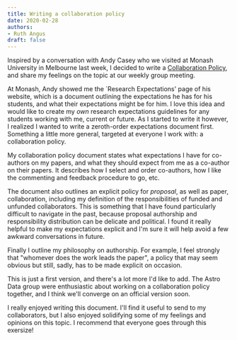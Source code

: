 ```yaml
---
title: Writing a collaboration policy
date: 2020-02-28
authors:
- Ruth Angus
draft: false
---
```


Inspired by a conversation with Andy Casey who we visited at Monash University
in Melbourne last week, I decided to write a [Collaboration
Policy](https://docs.google.com/document/d/1BWaVOINUsdvUmcnNl0NWxpiJTcLDVmh2V80ni4o6AaE/edit?usp=sharing), and share my feelings on the topic at our weekly group meeting.

At Monash, Andy showed me the `Research Expectations' page of his website,
which is a document outlining the expectations he has for his students, and
what their expectations might be for him.
I love this idea and would like to create my *own* research expectations
guidelines for any students working with me, current or future.
As I started to write it however, I realized I wanted to write a zeroth-order
expectations document first.
Something a little more general, targeted at everyone I work with: a
collaboration policy.

My collaboration policy document states what expectations I have for
co-authors on my papers, and what they should expect from me as a co-author on
their papers.
It describes how I select and order co-authors, how I like the commenting and
feedback procedure to go, etc.

The document also outlines an explicit policy for *proposal*, as well as
paper, collaboration, including my definition of the responsibilities of
funded and unfunded collaborators.
This is something that I have found particularly difficult to navigate in the
past, because proposal authorship and responsibility distribution can be
delicate and political.
I found it really helpful to make my expectations explicit and I'm sure it
will help avoid a few awkward conversations in future.

Finally I outline my philosophy on authorship.
For example, I feel strongly that "whomever does the work leads the paper", a
policy that may seem obvious but still, sadly, has to be made explicit on
occasion.

This is just a first version, and there's a lot more I'd like to add.
The Astro Data group were enthusiastic about working on a collaboration policy
together, and I think we'll converge on an official version soon.

I really enjoyed writing this document.
I'll  find it useful to send to my collaborators, but I also enjoyed
solidifying some of my feelings and opinions on this topic.
I recommend that everyone goes through this exersize!
